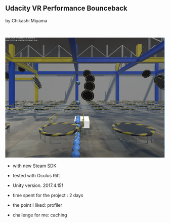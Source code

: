 Udacity VR Performance Bounceback 
----------------------------------

by Chikashi Miyama

 

![](screenshot.png)

-   with new Steam SDK

-   tested with Oculus Rift

-   Unity version. 2017.4.15f

-   time spent for the project : 2 days

-   the point I liked: profiler

-   challenge for me: caching
